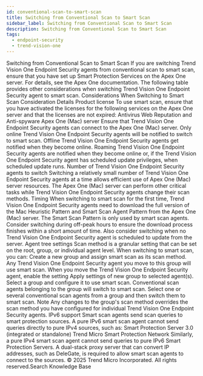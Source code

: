 ```yaml
---
id: conventional-scan-to-smart-scan
title: Switching from Conventional Scan to Smart Scan
sidebar_label: Switching from Conventional Scan to Smart Scan
description: Switching from Conventional Scan to Smart Scan
tags:
  - endpoint-security
  - trend-vision-one
---
```


 Switching from Conventional Scan to Smart Scan If you are switching Trend Vision One Endpoint Security agents from conventional scan to smart scan, ensure that you have set up Smart Protection Services on the Apex One server. For details, see the Apex One documentation. The following table provides other considerations when switching Trend Vision One Endpoint Security agent to smart scan. Considerations When Switching to Smart Scan Consideration Details Product license To use smart scan, ensure that you have activated the licenses for the following services on the Apex One server and that the licenses are not expired: Antivirus Web Reputation and Anti-spyware Apex One (Mac) server Ensure that Trend Vision One Endpoint Security agents can connect to the Apex One (Mac) server. Only online Trend Vision One Endpoint Security agents will be notified to switch to smart scan. Offline Trend Vision One Endpoint Security agents get notified when they become online. Roaming Trend Vision One Endpoint Security agents are notified when they become online or, if the Trend Vision One Endpoint Security agent has scheduled update privileges, when scheduled update runs. Number of Trend Vision One Endpoint Security agents to switch Switching a relatively small number of Trend Vision One Endpoint Security agents at a time allows efficient use of Apex One (Mac) server resources. The Apex One (Mac) server can perform other critical tasks while Trend Vision One Endpoint Security agents change their scan methods. Timing When switching to smart scan for the first time, Trend Vision One Endpoint Security agents need to download the full version of the Mac Heuristic Pattern and Smart Scan Agent Pattern from the Apex One (Mac) server. The Smart Scan Pattern is only used by smart scan agents. Consider switching during off-peak hours to ensure the download process finishes within a short amount of time. Also consider switching when no Trend Vision One Endpoint Security agent is scheduled to update from the server. Agent tree settings Scan method is a granular setting that can be set on the root, group, or individual agent level. When switching to smart scan, you can: Create a new group and assign smart scan as its scan method. Any Trend Vision One Endpoint Security agent you move to this group will use smart scan. When you move the Trend Vision One Endpoint Security agent, enable the setting Apply settings of new group to selected agent(s). Select a group and configure it to use smart scan. Conventional scan agents belonging to the group will switch to smart scan. Select one or several conventional scan agents from a group and then switch them to smart scan. Note Any changes to the group's scan method overrides the scan method you have configured for individual Trend Vision One Endpoint Security agents. IPv6 support Smart scan agents send scan queries to smart protection sources. A pure IPv6 smart scan agent cannot send queries directly to pure IPv4 sources, such as: Smart Protection Server 3.0 (integrated or standalone) Trend Micro Smart Protection Network Similarly, a pure IPv4 smart scan agent cannot send queries to pure IPv6 Smart Protection Servers. A dual-stack proxy server that can convert IP addresses, such as DeleGate, is required to allow smart scan agents to connect to the sources. © 2025 Trend Micro Incorporated. All rights reserved.Search Knowledge Base